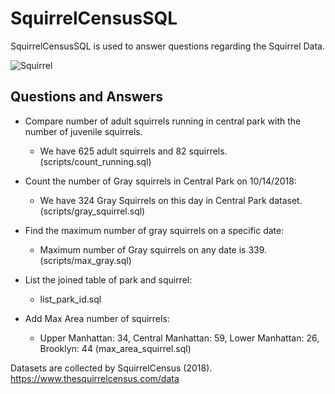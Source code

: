 # SquirrelCensusSQL

SquirrelCensusSQL is used to answer questions regarding the Squirrel Data.

![Squirrel](https://user-images.githubusercontent.com/70782465/222506977-02b6d843-11f2-4994-8cbc-9498aa1cedf3.gif)

## Questions and Answers
* Compare number of adult squirrels running in central park with the number of juvenile squirrels.
  - We have 625 adult squirrels and 82 squirrels. (scripts/count_running.sql)

* Count the number of Gray squirrels in Central Park on 10/14/2018:
  - We have 324 Gray Squirrels on this day in Central Park dataset. (scripts/gray_squirrel.sql)

* Find the maximum number of gray squirrels on a specific date:
  - Maximum number of Gray squirrels on any date is 339. (scripts/max_gray.sql)

* List the joined table of park and squirrel:
  - list_park_id.sql

* Add Max Area number of squirrels:
  - Upper Manhattan: 34, Central Manhattan: 59, Lower Manhattan: 26, Brooklyn: 44 (max_area_squirrel.sql)

Datasets are collected by SquirrelCensus (2018). https://www.thesquirrelcensus.com/data
